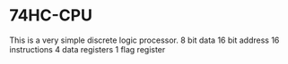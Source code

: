 # 74HC-CPU
This is a very simple discrete logic processor.
8 bit data
16 bit address
16 instructions
4 data registers
1 flag register
